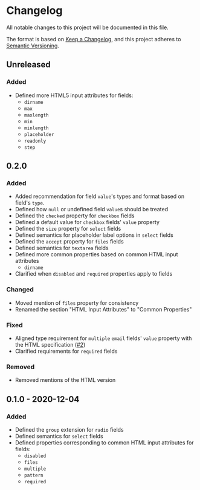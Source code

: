 # Changelog

All notable changes to this project will be documented in this file.

The format is based on [Keep a Changelog][kac], and this project adheres to
[Semantic Versioning][semver].

[kac]: https://keepachangelog.com/en/1.0.0
[semver]: https://semver.org/spec/v2.0.0.html

## Unreleased

### Added

* Defined more HTML5 input attributes for fields:
  * `dirname`
  * `max`
  * `maxlength`
  * `min`
  * `minlength`
  * `placeholder`
  * `readonly`
  * `step`

## 0.2.0

### Added

* Added recommendation for field `value`'s types and format based on field's
  `type`.
* Defined how `null` or undefined field `value`s should be treated
* Defined the `checked` property for `checkbox` fields
* Defined a default value for `checkbox` fields' `value` property
* Defined the `size` property for `select` fields
* Defined semantics for placeholder label options in `select` fields
* Defined the `accept` property for `files` fields
* Defined semantics for `textarea` fields
* Defined more common properties based on common HTML input attributes
  * `dirname`
* Clarified when `disabled` and `required` properties apply to fields

### Changed

* Moved mention of `files` property for consistency
* Renamed the section "HTML Input Attributes" to "Common Properties"

### Fixed

* Aligned type requirement for `multiple` `email` fields' `value` property with
  the HTML specification ([#2])
* Clarified requirements for `required` fields

[#2]: https://github.com/dillonredding/siren-extensions/issues/2

### Removed

* Removed mentions of the HTML version

## 0.1.0 - 2020-12-04

### Added

* Defined the `group` extension for `radio` fields
* Defined semantics for `select` fields
* Defined properties corresponding to common HTML input attributes for fields:
  * `disabled`
  * `files`
  * `multiple`
  * `pattern`
  * `required`
